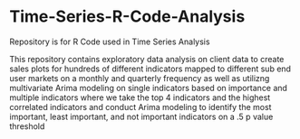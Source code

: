 # Time-Series-R-Code-Analysis
Repository is for R Code used in Time Series Analysis

This repository contains exploratory data analysis on client data to create sales plots for hundreds of different indicators mapped to different sub end user markets 
on a monthly and quarterly frequency as well as utilizng multivariate Arima modeling on single indicators based on importance and multiple indicators where we take the top
4 indicators and the highest correlated indicators and conduct Arima modeling to identify the most important, least important, and not important indicators on a .5 p value
threshold
